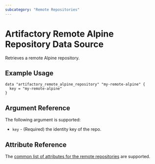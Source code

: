 ```yaml
---
subcategory: "Remote Repositories"
---
```

# Artifactory Remote Alpine Repository Data Source

Retrieves a remote Alpine repository.

## Example Usage

```hcl
data "artifactory_remote_alpine_repository" "my-remote-alpine" {
  key = "my-remote-alpine"
}
```

## Argument Reference

The following argument is supported:

* `key` - (Required) the identity key of the repo.

## Attribute Reference

The [common list of attributes for the remote repositories](remote.md) are supported.